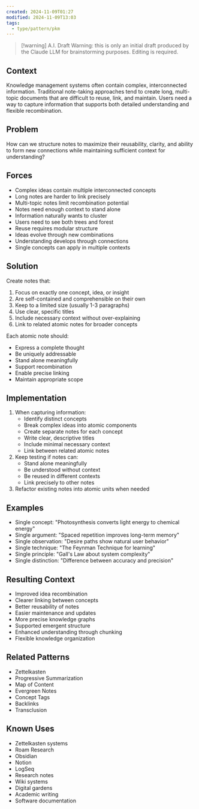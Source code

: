 ```yaml
---
created: 2024-11-09T01:27
modified: 2024-11-09T13:03
tags:
  - type/pattern/pkm
---
```


> [!warning] A.I. Draft
> Warning: this is only an initial draft produced by the Claude LLM for brainstorming purposes. Editing is required.

## Context

Knowledge management systems often contain complex, interconnected information. Traditional note-taking approaches tend to create long, multi-topic documents that are difficult to reuse, link, and maintain. Users need a way to capture information that supports both detailed understanding and flexible recombination.

## Problem

How can we structure notes to maximize their reusability, clarity, and ability to form new connections while maintaining sufficient context for understanding?

## Forces

- Complex ideas contain multiple interconnected concepts
- Long notes are harder to link precisely
- Multi-topic notes limit recombination potential
- Notes need enough context to stand alone
- Information naturally wants to cluster
- Users need to see both trees and forest
- Reuse requires modular structure
- Ideas evolve through new combinations
- Understanding develops through connections
- Single concepts can apply in multiple contexts

## Solution

Create notes that:

1. Focus on exactly one concept, idea, or insight
2. Are self-contained and comprehensible on their own
3. Keep to a limited size (usually 1-3 paragraphs)
4. Use clear, specific titles
5. Include necessary context without over-explaining
6. Link to related atomic notes for broader concepts

Each atomic note should:

- Express a complete thought
- Be uniquely addressable
- Stand alone meaningfully
- Support recombination
- Enable precise linking
- Maintain appropriate scope

## Implementation

1. When capturing information:
    - Identify distinct concepts
    - Break complex ideas into atomic components
    - Create separate notes for each concept
    - Write clear, descriptive titles
    - Include minimal necessary context
    - Link between related atomic notes
2. Keep testing if notes can:
    - Stand alone meaningfully
    - Be understood without context
    - Be reused in different contexts
    - Link precisely to other notes
3. Refactor existing notes into atomic units when needed

## Examples

- Single concept: "Photosynthesis converts light energy to chemical energy"
- Single argument: "Spaced repetition improves long-term memory"
- Single observation: "Desire paths show natural user behavior"
- Single technique: "The Feynman Technique for learning"
- Single principle: "Gall's Law about system complexity"
- Single distinction: "Difference between accuracy and precision"

## Resulting Context

- Improved idea recombination
- Clearer linking between concepts
- Better reusability of notes
- Easier maintenance and updates
- More precise knowledge graphs
- Supported emergent structure
- Enhanced understanding through chunking
- Flexible knowledge organization

## Related Patterns

- Zettelkasten
- Progressive Summarization
- Map of Content
- Evergreen Notes
- Concept Tags
- Backlinks
- Transclusion

## Known Uses

- Zettelkasten systems
- Roam Research
- Obsidian
- Notion
- LogSeq
- Research notes
- Wiki systems
- Digital gardens
- Academic writing
- Software documentation